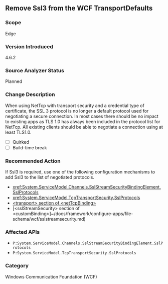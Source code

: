 ## Remove Ssl3 from the WCF TransportDefaults

### Scope
Edge

### Version Introduced
4.6.2

### Source Analyzer Status
Planned

### Change Description

When using NetTcp with transport security and a credential type of certificate,
the SSL 3 protocol is no longer a default protocol used for negotiating a secure
connection. In most cases there should be no impact to existing apps as TLS 1.0
has always been included in the protocol list for NetTcp. All existing clients
should be able to negotiate a connection using at least TLS1.0.

- [ ] Quirked
- [ ] Build-time break

### Recommended Action

If Ssl3 is required, use one of the following configuration mechanisms to add
Ssl3 to the list of negotiated protocols.

* <xref:System.ServiceModel.Channels.SslStreamSecurityBindingElement.SslProtocols>
* <xref:System.ServiceModel.TcpTransportSecurity.SslProtocols>
* [\<transport> section of \<netTcpBinding>](~/docs/framework/configure-apps/file-schema/wcf/transport-of-nettcpbinding.md)
* [\<sslStreamSecurity> section of \<customBinding>]~/docs/framework/configure-apps/file-schema/wcf/sslstreamsecurity.md)

### Affected APIs
* `P:System.ServiceModel.Channels.SslStreamSecurityBindingElement.SslProtocols`
* `P:System.ServiceModel.TcpTransportSecurity.SslProtocols`

### Category
Windows Communication Foundation (WCF)

<!-- breaking change id: 149 -->
